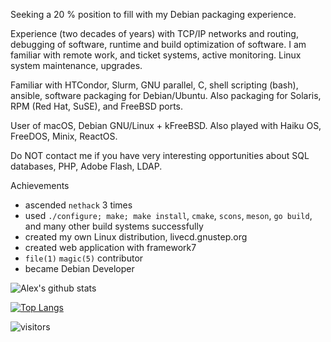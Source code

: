 Seeking a 20 % position to fill with my Debian packaging experience.

Experience (two decades of years) with TCP/IP networks and routing, debugging of software, runtime and build optimization of software. I am familiar with remote work, and ticket systems, active monitoring. Linux system maintenance, upgrades.

Familiar with HTCondor, Slurm, GNU parallel, C, shell scripting (bash), ansible, software packaging for Debian/Ubuntu. Also packaging for Solaris, RPM (Red Hat, SuSE), and FreeBSD ports.

User of macOS, Debian GNU/Linux + kFreeBSD. Also played with Haiku OS, FreeDOS, Minix, ReactOS.

Do NOT contact me if you have very interesting opportunities about SQL databases, PHP, Adobe Flash, LDAP.

Achievements
- ascended `nethack` 3 times
- used `./configure; make; make install`, `cmake`, `scons`, `meson`, `go build`, and many other build systems successfully
- created my own Linux distribution, livecd.gnustep.org
- created web application with framework7
- `file(1)` `magic(5)` contributor
- became Debian Developer

<!--
**alexmyczko/alexmyczko** is a ✨ _special_ ✨ repository because its `README.md` (this file) appears on your GitHub profile.
Here are some ideas to get you started:
- 💬 Ask me about ...
- 📫 How to reach me: ...

![Metrics](https://metrics.lecoq.io/alexmyczko?template=classic&repositories.forks=true&base.metadata=0&lines=1&achievements=1&achievements.threshold=C&achievements.secrets=true&achievements.display=compact&achievements.limit=0&config.timezone=Europe%2FZurich)
-->

![Alex's github stats](https://github-readme-stats.vercel.app/api?username=alexmyczko&show_icons=true&theme=graywhite)

[![Top Langs](https://github-readme-stats.vercel.app/api/top-langs/?username=alexmyczko&layout=compact)](https://github.com/anuraghazra/github-readme-stats)

![visitors](https://visitor-badge.glitch.me/badge?page_id=alexmyczko.count_visitors)
